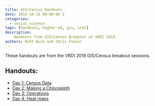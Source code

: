 ```yaml
---
title: GIS/Census Handouts
date: 2019-10-31 00:00:00 Z
categories:
  - social_science
tags: [handouts, higher-ed, gis, vrdi]
description:
    Handouts from GIS/Census Breakout at VRDI 2019.
authors: Ruth Buck and Chris Fowler
---
```


These handouts are from the VRDI 2019 GIS/Census breakout sessions.

## Handouts:
* [Day 1: Census Data](https://sites.tufts.edu/vrdi/files/2019/06/2.-Census-Data-Handout.pdf)
* [Day 2: Making a Chloropleth](https://sites.tufts.edu/vrdi/files/2019/06/3.-Choropleth-Handout-2.pdf)
* [Day 3: Operations](https://sites.tufts.edu/vrdi/files/2019/06/4.-Performing-Operations.pdf)
* [Day 4: Heat maps](https://sites.tufts.edu/vrdi/files/2019/06/Heatmaps.pdf)